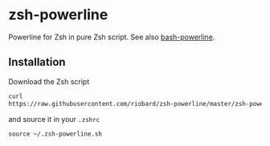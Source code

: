 # zsh-powerline

Powerline for Zsh in pure Zsh script. See also
[bash-powerline](https://github.com/riobard/bash-powerline/).

## Installation

Download the Zsh script

```sh
curl
https://raw.githubusercontent.com/riobard/zsh-powerline/master/zsh-powerline.sh > ~/.zsh-powerline.sh
```

and source it in your `.zshrc`

```
source ~/.zsh-powerline.sh
```
